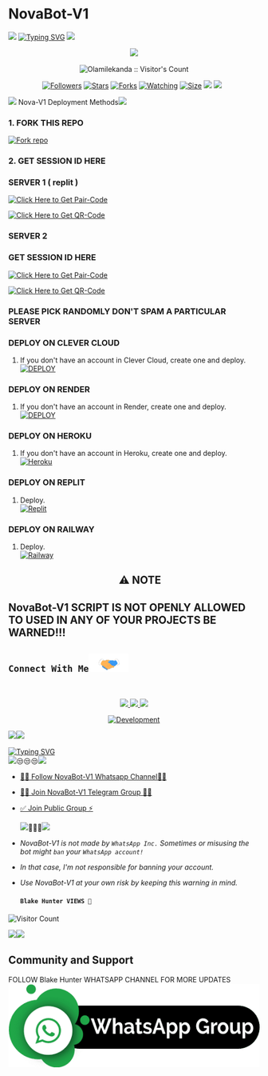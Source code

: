 # **NovaBot-V1**
<a><img src='https://i.imgur.com/LyHic3i.gif'/></a>
[![Typing SVG](https://readme-typing-svg.demolab.com?font=Fira+Code&pause=1000&width=435&lines=NOVABOT+IS+AN+INTELLIGENT+ASSISTANT;MULTI-DEVICES+WHATSAPP+BOT;RELEASE+ON+SEPTEMBER+1+2024;Blake+Hunter+Lead+Developer+and+Creator;ChatGPT+Assistant+and+Collaborator)](https://git.io/typing-svg)
<a><img src='https://i.imgur.com/LyHic3i.gif'/></a>

<p align="center">
<img src="https://i.imgur.com/yeN7wdk.jpeg"/> 
<p align="center"><img src="https://profile-counter.glitch.me/{Olamilekanda}/count.svg" alt="Olamilekanda :: Visitor's Count" /></p>
<p align="center">
<a href="https://github.com/Olamilekanda/followers"><img title="Followers" src="https://img.shields.io/github/followers/Olamilekanda?color=red&style=flat-square"></a>
<a href="https://github.com/Olamilekanda/NovaBot/stargazers/"><img title="Stars" src="https://img.shields.io/github/stars/Olamilekanda/NovaBot?color=blue&style=flat-square"></a>
<a href="https://github.com/Olamilekanda/NovaBot/network/members"><img title="Forks" src="https://img.shields.io/github/forks/Olamilekanda/NovaBot?color=red&style=flat-square"></a>
<a href="https://github.com/Olamilekanda/NovaBot/watchers"><img title="Watching" src="https://img.shields.io/github/watchers/Olamilekanda/NovaBot?label=Watchers&color=blue&style=flat-square"></a>
<a href="https://github.com/Olamilekanda/NovaBot"><img title="Size" src="https://img.shields.io/github/repo-size/Olamilekanda/NovaBot?style=flat-square&color=green"></a>
<a href="https://hits.seeyoufarm.com"><img src="https://hits.seeyoufarm.com/api/count/incr/badge.svg?url=https%3A%2F%2Fgithub.com%2FOlamilekanda%2FNovaBot-Md&count_bg=%2379C83D&title_bg=%23555555&icon=probot.svg&icon_color=%2300FF6D&title=hits&edge_flat=false"/></a>
<a href="https://github.com/Olamilekanda/NovaBot-V1/graphs/commit-activity"><img height="20" src="https://img.shields.io/badge/Maintained%3F-yes-green.svg"></a>&nbsp;&nbsp;
</p>



<p align='center'>
    </p>
<a><img src='https://i.imgur.com/LyHic3i.gif'/></a> Nova-V1 Deployment Methods<a><img src='https://i.imgur.com/LyHic3i.gif'/></a>
<p align="center">

 

### 1. FORK THIS REPO

<a href='https://github.com/Olamilekanda/NovaBot/fork' target="_blank"><img alt='Fork repo' src='https://img.shields.io/badge/Fork This Repo-black?style=for-the-badge&logo=git&logoColor=white'/></a>

### 2. GET SESSION ID HERE

### SERVER 1 ( replit ) 
 
<a href="https://anita-server-1.onrender.com/pair"><img src="https://img.shields.io/badge/PAIR_CODE-blue" alt="Click Here to Get Pair-Code" width="110"></a>   

<a href="https://replit.com/@iamdeeceex/QueenAnita-Md-session-generator"><img src="https://img.shields.io/badge/QR CODE-green" alt="Click Here to Get QR-Code" width="90"></a>

### SERVER 2 
### GET SESSION ID HERE

<a href="https://queen-anita-server-2.onrender.com/pair"><img src="https://img.shields.io/badge/PAIR CODE-red" alt="Click Here to Get Pair-Code" width="110"></a>   

<a href="https://queen-anita-server-2.onrender.com/wasiqr"><img src="https://img.shields.io/badge/QR CODE-blue" alt="Click Here to Get QR-Code" width="90"></a>
### **PLEASE PICK RANDOMLY DON'T SPAM A PARTICULAR SERVER**


### DEPLOY ON CLEVER CLOUD

1. If you don't have an account in Clever Cloud, create one and deploy.
    <br>
    <a href='https://api.clever-cloud.com/v2/sessions/signup?subscription_source=cta-home-signup' target="_blank"><img alt='DEPLOY' src='https://img.shields.io/badge/-DEPLOY-orange?style=for-the-badge&logo=clever-cloud&logoColor=white'/></a>

### DEPLOY ON RENDER

1. If you don't have an account in Render, create one and deploy.
    <br>
    <a href='https://dashboard.render.com/register' target="_blank"><img alt='DEPLOY' src='https://img.shields.io/badge/-DEPLOY-orange?style=for-the-badge&logo=clever-cloud&logoColor=white'/></a>

### DEPLOY ON HEROKU

1. If you don't have an account in Heroku, create one and deploy.
    <br>
    <a href='https://signup.heroku.com/' target="_blank"><img alt='Heroku' src='https://img.shields.io/badge/-DEPLOY-purple?style=for-the-badge&logo=heroku&logoColor=white'/></a>
    
### DEPLOY ON REPLIT
1. Deploy.
    <br>
    <a href='https://replit.com/github/Olamilekanda/NovaBot' target="_blank"><img alt='Replit' src='https://img.shields.io/badge/-Deploy-red?style=for-the-badge&logo=replit&logoColor=white'/></a>
### DEPLOY ON RAILWAY
1. Deploy.
    <br>
    <a href='https://railway.com/github/Deeceexxx/Queen_Anita-V2' target="_blank"><img alt='Railway' src='https://img.shields.io/badge/-Deploy-green?style=for-the-badge&logo=railway&logoColor=white'/></a>

    <h2 align="center"> ⚠️ NOTE  </h2>
## NovaBot-V1 SCRIPT IS NOT OPENLY ALLOWED TO USED IN ANY OF YOUR PROJECTS BE WARNED!!! 

## ```Connect With Me```<img src="https://github.com/0xAbdulKhalid/0xAbdulKhalid/raw/main/assets/mdImages/handshake.gif" width ="80"></h1> 
 <br> 
<p align="center">
<a href="https://wa.me/2348084834474"><img src="https://img.shields.io/badge/Contact Blake Hunter-25D366?style=for-the-badge&logo=whatsapp&logoColor=white" />
<a href="https://chat.whatsapp.com/JqtuNXa8wSIEzspNg4kkXK"><img src="https://img.shields.io/badge/Join Official Channel-25D366?style=for-the-badge&logo=whatsapp&logoColor=white" />
<a href="https://t.me/LAKEA1DROP"><img src="https://img.shields.io/badge/Telegram-0088cc?style=for-the-badge&logo=telegram&logoColor=white" /><br>
<p align="center">
<img alt="Development" width="250" src="https://media2.giphy.com/media/W9tBvzTXkQopi/giphy.gif?cid=6c09b952xu6syi1fyqfyc04wcfk0qvqe8fd7sop136zxfjyn&ep=v1_internal_gif_by_id&rid=giphy.gif&ct=g" /> </p>
<a><img src='https://i.imgur.com/LyHic3i.gif'/></a><a><img src='https://i.imgur.com/LyHic3i.gif'/></a>


[![Typing SVG](https://readme-typing-svg.demolab.com?font=Fira+Code&pause=1000&width=435&lines=NOVABOT+IS+AN+INTELLIGENT+ASSISTANT;MULTI-DEVICES+WHATSAPP+BOT;RELEASE+ON+SEPTEMBER+1+2024;Blake+Hunter+Lead+Developer+and+Creator;ChatGPT+Assistant+and+Collaborator)](https://git.io/typing-svg)
<br>
<a><img src='https://i.imgur.com/LyHic3i.gif'/></a>😒😒😒<a><img src='https://i.imgur.com/LyHic3i.gif'/></a>

* [🧑‍💻 Follow NovaBot-V1 Whatsapp Channel🧑‍💻](https://chat.whatsapp.com/JqtuNXa8wSIEzspNg4kkXK)

* [🧑‍💻 Join NovaBot-V1 Telegram Group 🧑‍💻](https://t.me/LAKEA1DROP)

* [✅ Join Public Group ⚡](https://chat.whatsapp.com/JqtuNXa8wSIEzspNg4kkXK)

  <a><img src='https://i.imgur.com/LyHic3i.gif'/></a>🙂🙂🙂<a><img src='https://i.imgur.com/LyHic3i.gif'/></a>


- *NovaBot-V1 is not made by `WhatsApp Inc.` Sometimes or misusing the bot might `ban` your `WhatsApp account!`*
- *In that case, I'm not responsible for banning your account.*
- *Use NovaBot-V1 at your own risk by keeping this warning in mind.*
  
  #### ```Blake Hunter VIEWS 🧚```
![Visitor Count](https://profile-counter.glitch.me/Olamilekanda/count.svg)

<a><img src='https://i.imgur.com/LyHic3i.gif'/></a><a><img src='https://i.imgur.com/LyHic3i.gif'/></a>

## Community and Support

FOLLOW Blake Hunter WHATSAPP CHANNEL FOR MORE UPDATES
[![JOIN WHATSAPP GROUP](https://raw.githubusercontent.com/Neeraj-x0/Neeraj-x0/main/photos/suddidina-join-whatsapp.png)](https://chat.whatsapp.com/JqtuNXa8wSIEzspNg4kkXK)

